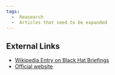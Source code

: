 ```yaml
---
tags:
  -  Reasearch
  -  Articles that need to be expanded
---
```

## External Links

- [Wikipedia Entry on Black Hat
  Briefings](http://en.wikipedia.org/wiki/Black_Hat_Briefings)
- [Official website](http://www.blackhat.com/)

